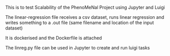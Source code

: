 This is to test Scalability of the PhenoMeNal Project using Jupyter and Luigi

The linear-regression file receives a csv dataset, runs linear regression and writes something to a .out file (same filename and location of the input dataset)

It is dockerised and the Dockerfile is attached

The linreg.py file can be used in Jupyter to create and run luigi tasks
